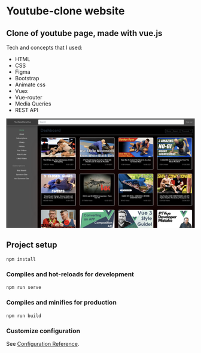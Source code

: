 # Youtube-clone website

## Clone of youtube page, made with vue.js

Tech and concepts that I used:

- HTML
- CSS
- Figma
- Bootstrap
- Animate css
- Vuex
- Vue-router
- Media Queries
- REST API

![](src/assets/yt-vue.png)

## Project setup

```
npm install
```

### Compiles and hot-reloads for development

```
npm run serve
```

### Compiles and minifies for production

```
npm run build
```

### Customize configuration

See [Configuration Reference](https://cli.vuejs.org/config/).
